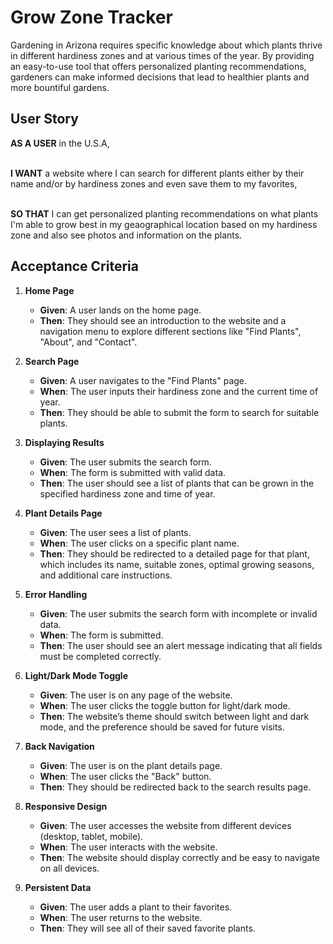 
# Grow Zone Tracker

Gardening in Arizona requires specific knowledge about which plants thrive in different hardiness zones and at various times of the year. By providing an easy-to-use tool that offers personalized planting recommendations, gardeners can make informed decisions that lead to healthier plants and more bountiful gardens.


## User Story

**AS A USER** in the U.S.A,
<br>
<br>

**I WANT** a website where I can search for different plants either by their name and/or by hardiness zones and even save them to my favorites, 
<br>
<br> 

**SO THAT** I can get personalized planting recommendations on what plants I'm able to grow best in my geaographical location based on my hardiness zone and also see photos and information on the plants.


## Acceptance Criteria

1. **Home Page**

   - **Given**: A user lands on the home page.
   - **Then**: They should see an introduction to the website and a navigation menu to explore different sections like "Find Plants", "About", and "Contact".

2. **Search Page**

   - **Given**: A user navigates to the "Find Plants" page.
   - **When**: The user inputs their hardiness zone and the current time of year.
   - **Then**: They should be able to submit the form to search for suitable plants.

3. **Displaying Results**

   - **Given**: The user submits the search form.
   - **When**: The form is submitted with valid data.
   - **Then**: The user should see a list of plants that can be grown in the specified hardiness zone and time of year.

4. **Plant Details Page**

   - **Given**: The user sees a list of plants.
   - **When**: The user clicks on a specific plant name.
   - **Then**: They should be redirected to a detailed page for that plant, which includes its name, suitable zones, optimal growing seasons, and additional care instructions.

5. **Error Handling**

   - **Given**: The user submits the search form with incomplete or invalid data.
   - **When**: The form is submitted.
   - **Then**: The user should see an alert message indicating that all fields must be completed correctly.

6. **Light/Dark Mode Toggle**

   - **Given**: The user is on any page of the website.
   - **When**: The user clicks the toggle button for light/dark mode.
   - **Then**: The website’s theme should switch between light and dark mode, and the preference should be saved for future visits.

7. **Back Navigation**

   - **Given**: The user is on the plant details page.
   - **When**: The user clicks the "Back" button.
   - **Then**: They should be redirected back to the search results page.

8. **Responsive Design**

   - **Given**: The user accesses the website from different devices (desktop, tablet, mobile).
   - **When**: The user interacts with the website.
   - **Then**: The website should display correctly and be easy to navigate on all devices.

9. **Persistent Data**
   - **Given**: The user adds a plant to their favorites.
   - **When**: The user returns to the website.
   - **Then**: They will see all of their saved favorite plants.

